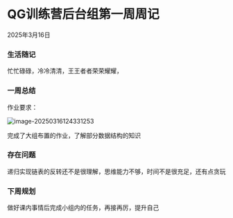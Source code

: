 # QG训练营后台组第一周周记

2025年3月16日

### 生活随记

忙忙碌碌，冷冷清清，王王者者荣荣耀耀，

### 一周总结

作业要求：

![image-20250316124331253](C:\Users\13034\AppData\Roaming\Typora\typora-user-images\image-20250316124331253.png)

完成了大组布置的作业，了解部分数据结构的知识

### 存在问题

递归实现链表的反转还不是很理解，思维能力不够，时间不是很充足，还有点贪玩

### 下周规划

做好课内事情后完成小组内的任务，再接再厉，提升自己